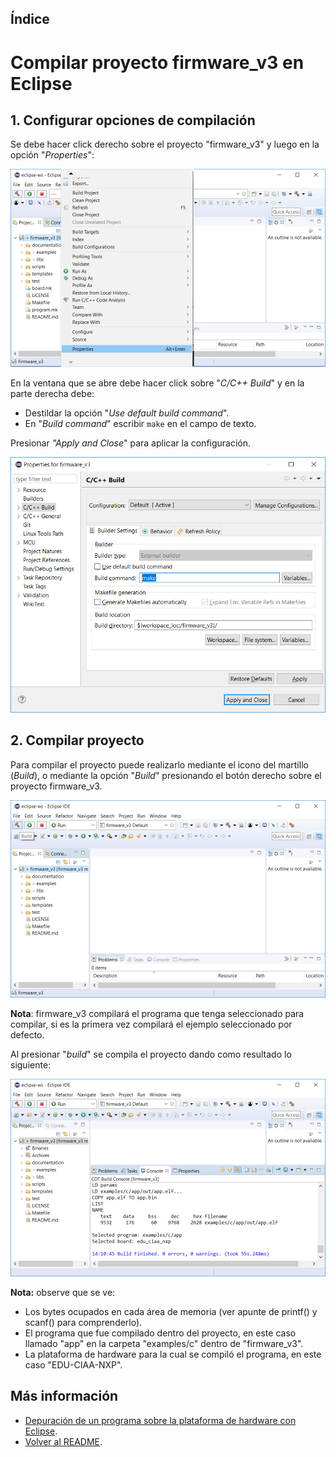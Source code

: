 ## Índice



# Compilar proyecto firmware_v3 en Eclipse

## 1. Configurar opciones de compilación

Se debe hacer click derecho sobre el proyecto "firmware_v3" y luego en la opción "*Properties*":

![Eclipse-07](Eclipse-Win07.png)

En la ventana que se abre debe hacer click sobre "*C/C++ Build*" y en la parte derecha debe:

- Destildar la opción "*Use default build command*".
- En "*Build command*" escribir ```make``` en el campo de texto.

Presionar *"Apply and Close*" para aplicar la configuración.

![Eclipse-08](Eclipse-Win08.png)

## 2. Compilar proyecto

Para compilar el proyecto puede realizarlo mediante el icono del martillo (*Build*), o mediante la opción "*Build*" presionando el botón derecho sobre el proyecto firmware_v3.

![Eclipse-09](Eclipse-Win09.png)

**Nota**: firmware_v3 compilará el programa que tenga seleccionado para compilar, si es la primera vez compilará el ejemplo seleccionado por defecto.

Al presionar "*build*" se compila el proyecto dando como resultado lo siguiente:

![Eclipse-10](Eclipse-Win10.png)

**Nota:** observe que se ve: 

- Los bytes ocupados en cada área de memoria (ver apunte de printf() y scanf() para comprenderlo).
- El programa que fue compilado dentro del proyecto, en este caso llamado "app" en la carpeta "examples/c" dentro de "firmware_v3".
- La plataforma de hardware para la cual se compiló el programa, en este caso "EDU-CIAA-NXP".



## Más información

- [Depuración de un programa sobre la plataforma de hardware con Eclipse](../debug/debug-es.md).
- [Volver al README](../../../readme/readme-es.md).
